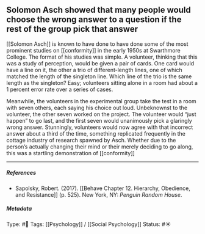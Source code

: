 ## Solomon Asch showed that many people would choose the wrong answer to a question if the rest of the group pick that answer # 

[[Solomon Asch]] is known to have done to have done some of the most prominent studies on [[conformity]] in the early 1950s at Swarthmore College. The format of his studies was simple. A volunteer, thinking that this was a study of perception, would be given a pair of cards. One card would have a line on it, the other a trio of different-length lines, one of which matched the length of the singleton line. Which line of the trio is the same length as the singleton? Easy; volunteers sitting alone in a room had about a 1 percent error rate over a series of cases.

Meanwhile, the volunteers in the experimental group take the test in a room with seven others, each saying his choice out loud. Unbeknownst to the volunteer, the other seven worked on the project. The volunteer would “just happen” to go last, and the first seven would unanimously pick a glaringly wrong answer. Stunningly, volunteers would now agree with that incorrect answer about a third of the time, something replicated frequently in the cottage industry of research spawned by Asch. Whether due to the person’s actually changing their mind or their merely deciding to go along, this was a startling demonstration of [[conformity]]

___

##### References

- Sapolsky, Robert. (2017). [[Behave Chapter 12. Hierarchy, Obedience, and Resistance]] (p. 525). New York, NY: _Penguin Random House_. 

##### Metadata

Type: #🔴 
Tags: [[Psychology]] / [[Social Psychology]] 
Status: #☀️ 